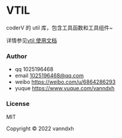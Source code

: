 # VTIL

coderV 的 util 库，包含工具函数和工具组件~

详情参见[vtil 使用文档](https://www.yuque.com/vanndxh/coderv/zg2gdugr7wnv8ivr)

### Author

- qq 1025196468
- email [1025196468@qq.com](mailto:1025196468@qq.com)
- weibo https://weibo.com/u/6864286293
- yuque https://www.yuque.com/vanndxh

### License

MIT

Copyright © 2022 vanndxh
